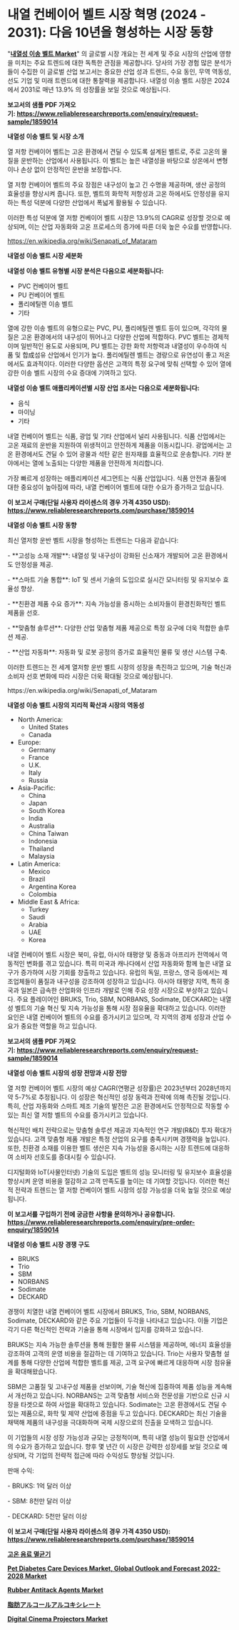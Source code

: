 <p><h1>내열 컨베이어 벨트 시장 혁명 (2024 - 2031): 다음 10년을 형성하는 시장 동향</h1></p><p>"<strong><a href="https://www.reliableresearchreports.com/heat-resistant-conveying-belt-r1859014">내열성 이송 벨트 Market</a></strong>" 의 글로벌 시장 개요는 전 세계 및 주요 시장의 산업에 영향을 미치는 주요 트렌드에 대한 독특한 관점을 제공합니다. 당사의 가장 경험 많은 분석가들이 수집한 이 글로벌 산업 보고서는 중요한 산업 성과 트렌드, 수요 동인, 무역 역동성, 선도 기업 및 미래 트렌드에 대한 통찰력을 제공합니다. 내열성 이송 벨트 시장은 2024에서 2031로 매년 13.9% 의 성장률을 보일 것으로 예상됩니다.</p>
<p><strong>보고서의 샘플 PDF 가져오기:&nbsp;<a href="https://www.reliableresearchreports.com/enquiry/request-sample/1859014">https://www.reliableresearchreports.com/enquiry/request-sample/1859014</a></strong></p>
<p><strong>내열성 이송 벨트 및 시장 소개</strong></p>
<p><p>열 저항 컨베이어 벨트는 고온 환경에서 견딜 수 있도록 설계된 벨트로, 주로 고온의 물질을 운반하는 산업에서 사용됩니다. 이 벨트는 높은 내열성을 바탕으로 상온에서 변형이나 손상 없이 안정적인 운반을 보장합니다. </p><p>열 저항 컨베이어 벨트의 주요 장점은 내구성이 높고 긴 수명을 제공하며, 생산 공정의 효율성을 향상시켜 줍니다. 또한, 벨트의 화학적 저항성과 고온 하에서도 안정성을 유지하는 특성 덕분에 다양한 산업에서 폭넓게 활용될 수 있습니다. </p><p>이러한 특성 덕분에 열 저항 컨베이어 벨트 시장은 13.9%의 CAGR로 성장할 것으로 예상되며, 이는 산업 자동화와 고온 프로세스의 증가에 따른 더욱 높은 수요를 반영합니다.</p></p>
<p><a href="https://en.wikipedia.org/wiki/Senapati_of_Mataram">https://en.wikipedia.org/wiki/Senapati_of_Mataram</a></p>
<p><strong>내열성 이송 벨트 시장 세분화</strong></p>
<p><strong>내열성 이송 벨트 유형별 시장 분석은 다음으로 세분화됩니다:</strong></p>
<p><ul><li>PVC 컨베이어 벨트</li><li>PU 컨베이어 벨트</li><li>폴리에틸렌 이송 벨트</li><li>기타</li></ul></p>
<p><p>열에 강한 이송 벨트의 유형으로는 PVC, PU, 폴리에틸렌 벨트 등이 있으며, 각각의 물질은 고온 환경에서의 내구성이 뛰어나고 다양한 산업에 적합하다. PVC 벨트는 경제적이며 일반적인 용도로 사용되며, PU 벨트는 강한 화학 저항력과 내열성이 우수하여 식품 및 합成섬유 산업에서 인기가 높다. 폴리에틸렌 벨트는 경량으로 유연성이 좋고 저온에서도 효과적이다. 이러한 다양한 옵션은 고객의 특정 요구에 맞춰 선택할 수 있어 열에 강한 이송 벨트 시장의 수요 증대에 기여하고 있다.</p></p>
<p><strong>내열성 이송 벨트 애플리케이션별 시장 산업 조사는 다음으로 세분화됩니다:</strong></p>
<p><ul><li>음식</li><li>마이닝</li><li>기타</li></ul></p>
<p><p>내열 컨베이어 벨트는 식품, 광업 및 기타 산업에서 널리 사용됩니다. 식품 산업에서는 고온 재료의 운반을 지원하여 위생적이고 안전하게 제품을 이동시킵니다. 광업에서는 고온 환경에서도 견딜 수 있어 광물과 석탄 같은 원자재를 효율적으로 운송합니다. 기타 분야에서는 열에 노출되는 다양한 제품을 안전하게 처리합니다. </p><p>가장 빠르게 성장하는 애플리케이션 세그먼트는 식품 산업입니다. 식품 안전과 품질에 대한 중요성이 높아짐에 따라, 내열 컨베이어 벨트에 대한 수요가 증가하고 있습니다.</p></p>
<p><strong>이 보고서 구매(단일 사용자 라이센스의 경우 가격 4350 USD): <a href="https://www.reliableresearchreports.com/purchase/1859014">https://www.reliableresearchreports.com/purchase/1859014</a></strong></p>
<p><strong>내열성 이송 벨트 시장 동향</strong></p>
<p><p>최신 열저항 운반 벨트 시장을 형성하는 트렌드는 다음과 같습니다:</p><p>- **고성능 소재 개발**: 내열성 및 내구성이 강화된 신소재가 개발되어 고온 환경에서도 안정성을 제공.</p><p>- **스마트 기술 통합**: IoT 및 센서 기술의 도입으로 실시간 모니터링 및 유지보수 효율성 향상.</p><p>- **친환경 제품 수요 증가**: 지속 가능성을 중시하는 소비자들이 환경친화적인 벨트 제품을 선호.</p><p>- **맞춤형 솔루션**: 다양한 산업 맞춤형 제품 제공으로 특정 요구에 더욱 적합한 솔루션 제공.</p><p>- **산업 자동화**: 자동화 및 로봇 공정의 증가로 효율적인 물류 및 생산 시스템 구축.</p><p>이러한 트렌드는 전 세계 열저항 운반 벨트 시장의 성장을 촉진하고 있으며, 기술 혁신과 소비자 선호 변화에 따라 시장은 더욱 확대될 것으로 예상됩니다.</p></p>
<p>https://en.wikipedia.org/wiki/Senapati_of_Mataram</p>
<p><strong>내열성 이송 벨트 시장의 지리적 확산과 시장의 역동성</strong></p>
<p><ul>
    <li>
        North America:
        <ul>
            <li>United States</li>
            <li>Canada</li>
        </ul>
    </li>
    <li>
        Europe:
        <ul>
            <li>Germany</li>
            <li>France</li>
            <li>U.K.</li>
            <li>Italy</li>
            <li>Russia</li>
        </ul>
    </li>
    <li>
        Asia-Pacific:
        <ul>
            <li>China</li>
            <li>Japan</li>
            <li>South Korea</li>
            <li>India</li>
            <li>Australia</li>
            <li>China Taiwan</li>
            <li>Indonesia</li>
            <li>Thailand</li>
            <li>Malaysia</li>
        </ul>
    </li>
    <li>
        Latin America:
        <ul>
            <li>Mexico</li>
            <li>Brazil</li>
            <li>Argentina Korea</li>
            <li>Colombia</li>
        </ul>
    </li>
    <li>
        Middle East & Africa:
        <ul>
            <li>Turkey</li>
            <li>Saudi</li>
            <li>Arabia</li>
            <li>UAE</li>
            <li>Korea</li>
        </ul>
    </li>
    </ul></p>
<p><p>내열 컨베이어 벨트 시장은 북미, 유럽, 아시아 태평양 및 중동과 아프리카 전역에서 역동적인 변화를 겪고 있습니다. 특히 미국과 캐나다에서 산업 자동화와 함께 높은 내열 요구가 증가하여 시장 기회를 창출하고 있습니다. 유럽의 독일, 프랑스, 영국 등에서는 제조업체들이 품질과 내구성을 강조하여 성장하고 있습니다. 아시아 태평양 지역, 특히 중국과 일본은 급속한 산업화와 인프라 개발로 인해 주요 성장 시장으로 부상하고 있습니다. 주요 플레이어인 BRUKS, Trio, SBM, NORBANS, Sodimate, DECKARD는 내열성 벨트의 기술 혁신 및 지속 가능성을 통해 시장 점유율을 확대하고 있습니다. 이러한 요인은 내열 컨베이어 벨트의 수요를 증가시키고 있으며, 각 지역의 경제 성장과 산업 수요가 중요한 역할을 하고 있습니다.</p></p>
<p><strong>보고서의 샘플 PDF 가져오기:&nbsp;<a href="https://www.reliableresearchreports.com/enquiry/request-sample/1859014">https://www.reliableresearchreports.com/enquiry/request-sample/1859014</a></strong></p>
<p><strong>내열성 이송 벨트 시장의 성장 전망과 시장 전망</strong></p>
<p><p>열 저항 컨베이어 벨트 시장의 예상 CAGR(연평균 성장률)은 2023년부터 2028년까지 약 5-7%로 추정됩니다. 이 성장은 혁신적인 성장 동력과 전략에 의해 촉진될 것입니다. 특히, 산업 자동화와 스마트 제조 기술의 발전은 고온 환경에서도 안정적으로 작동할 수 있는 최신 열 저항 벨트의 수요를 증가시키고 있습니다.</p><p>혁신적인 배치 전략으로는 맞춤형 솔루션 제공과 지속적인 연구 개발(R&D) 투자 확대가 있습니다. 고객 맞춤형 제품 개발은 특정 산업의 요구를 충족시키며 경쟁력을 높입니다. 또한, 친환경 소재를 이용한 벨트 생산은 지속 가능성을 중시하는 시장 트렌드에 대응하여 소비자 선호도를 증대시킬 수 있습니다.</p><p>디지털화와 IoT(사물인터넷) 기술의 도입은 벨트의 성능 모니터링 및 유지보수 효율성을 향상시켜 운영 비용을 절감하고 고객 만족도를 높이는 데 기여할 것입니다. 이러한 혁신적 전략과 트렌드는 열 저항 컨베이어 벨트 시장의 성장 가능성을 더욱 높일 것으로 예상됩니다.</p></p>
<p><strong>이 보고서를 구입하기 전에 궁금한 사항을 문의하거나 공유합니다. <a href="https://www.reliableresearchreports.com/enquiry/pre-order-enquiry/1859014">https://www.reliableresearchreports.com/enquiry/pre-order-enquiry/1859014</a></strong></p>
<p><strong>내열성 이송 벨트 시장 경쟁 구도</strong></p>
<p><ul><li>BRUKS</li><li>Trio</li><li>SBM</li><li>NORBANS</li><li>Sodimate</li><li>DECKARD</li></ul></p>
<p><p>경쟁이 치열한 내열 컨베이어 벨트 시장에서 BRUKS, Trio, SBM, NORBANS, Sodimate, DECKARD와 같은 주요 기업들이 두각을 나타내고 있습니다. 이들 기업은 각기 다른 혁신적인 전략과 기술을 통해 시장에서 입지를 강화하고 있습니다.</p><p>BRUKS는 지속 가능한 솔루션을 통해 원활한 물류 시스템을 제공하며, 에너지 효율성을 강조하여 고객의 운영 비용을 절감하는 데 기여하고 있습니다. Trio는 사용자 맞춤형 설계를 통해 다양한 산업에 적합한 벨트를 제공, 고객 요구에 빠르게 대응하며 시장 점유율을 확대해왔습니다.</p><p>SBM은 고품질 및 고내구성 제품을 선보이며, 기술 혁신에 집중하여 제품 성능을 계속해서 개선하고 있습니다. NORBANS는 고객 맞춤형 서비스와 전문성을 기반으로 신규 시장을 타겟으로 하여 사업을 확대하고 있습니다. Sodimate는 고온 환경에서도 견딜 수 있는 제품으로, 화학 및 제약 산업에 중점을 두고 있습니다. DECKARD는 최신 기술을 채택해 제품의 내구성을 극대화하며 국제 시장으로의 진출을 모색하고 있습니다.</p><p>이 기업들의 시장 성장 가능성과 규모는 긍정적이며, 특히 내열 성능이 필요한 산업에서의 수요가 증가하고 있습니다. 향후 몇 년간 이 시장은 강력한 성장세를 보일 것으로 예상되며, 각 기업의 전략적 접근에 따라 수익성도 향상될 것입니다.</p><p>판매 수익:</p><p>- BRUKS: 1억 달러 이상</p><p>- SBM: 8천만 달러 이상</p><p>- DECKARD: 5천만 달러 이상</p></p>
<p><strong>이 보고서 구매(단일 사용자 라이센스의 경우 가격 4350 USD): <a href="https://www.reliableresearchreports.com/purchase/1859014">https://www.reliableresearchreports.com/purchase/1859014</a></strong></p>
<p><strong><p><a href="https://github.com/laholand/Market-Research-Report-List-6/blob/main/3050206108418.md">고온 음료 멸균기</a></p><p><a href="https://github.com/luckyshygirl/Market-Research-Report-List-6/blob/main/pet-diabetes-care-devices-market-global-outlook-and-forecast-2022-2028-market.md">Pet Diabetes Care Devices Market, Global Outlook and Forecast 2022-2028 Market</a></p><p><a href="https://issuu.com/reportprime-2/docs/rubber-antitack-agents-market-size-_5ddd8d71abc6bb">Rubber Antitack Agents Market</a></p><p><a href="https://medium.com/@gregoriookeefe2023/%E6%88%90%E5%8A%9F%E3%81%B8%E3%81%AE%E6%88%A6%E7%95%A5%E7%9A%84%E3%83%AD%E3%83%BC%E3%83%89%E3%83%9E%E3%83%83%E3%83%97-%E3%82%B0%E3%83%AD%E3%83%BC%E3%83%90%E3%83%AB%E8%84%82%E8%82%AA%E3%82%A2%E3%83%AB%E3%82%B3%E3%83%BC%E3%83%AB%E3%82%A2%E3%83%AB%E3%82%B3%E3%82%AD%E3%82%B7%E3%83%AC%E3%83%BC%E3%83%88%E5%B8%82%E5%A0%B4%E5%88%86%E6%9E%90-2024-2031-9fedba240d7a">脂肪アルコールアルコキシレート</a></p><p><a href="https://www.linkedin.com/pulse/evaluating-global-digital-cinema-projectors-market-trends-5i40e?trackingId=1mgl0HkDT5yNvPLnhAINSQ%3D%3D">Digital Cinema Projectors Market</a></p></strong></p>
<p></p>